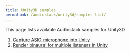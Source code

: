 ```yaml
---
title: Unity3D samples
permalink: /audiostack/unity3d/samples-list/
---
```


This page lists available Audiostack samples for Unity3D

1. [Capture ASIO microphone into Unity](../samples/AsioToUnity)
2. [Render binaural for multiple listeners in Unity](../samples/MultiListenerUnityAsio)
